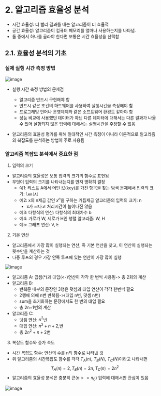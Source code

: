 # 2. 알고리즘 효율성 분석
* 시간 효율성: 더 빨리 결과를 내는 알고리즘이 더 효율적
* 공간 효율성: 알고리즘이 컴퓨터 메모리를 얼마나 사용하는지를 나타냄.
* 둘 중에서 하나를 골라야 한다면 보통은 시간 효율성을 선택함

## 2.1. 효율성 분석의 기초
### 실제 실행 시간 측정 방법
![image](https://github.com/qlkdkd/univ-3-1/assets/71871927/772de859-99c9-4101-ae15-38652338827e)
* 실행 시간 측정 방법의 문제점
  * 알고리즘 반드시 구현해야 함
  * 반드시 같은 조건의 하드웨어를 사용하여 실행시간을 측정해야 함
  * 프로그래밍 언어나 운영체제와 같은 소프트웨어 환경도 같아야 함
  * 성능 비교에 사용했던 데이터가 아닌 다른 데이터에 대해서는 다른 결과가 나올 수 있어 실험되지 않은 입력에 대해서는 실행시간을 주장할 수 없음

* 알고리즘의 효율성 평가를 위해 절대적인 시간 측정이 아니라 이론적으로 알고리즘의 복잡도를 분석하는 방법이 주로 사용됨

### 알고리즘 복잡도 분석에서 중요한 점
1. 입력의 크기
  * 알고리즘의 효율성은 보통 입력의 크기의 함수로 표현됨
  * 무엇이 입력의 크기를 나타내는지를 먼저 명확히 결정
    * 예1: 리스트 A에서 어떤 값(key)를 가진 항목을 찾는 탐색 문제에서 입력의 크기: `len(A)`
    * 예2: x의 n제곱 값인 $x^n$을 구하는 거듭제곱 알고리즘의 입력의 크기: n
      * x가 크다고 처리시간이 늘어나진 않음
    * 예3: 다항식의 연산: 다항식의 최대차수 b
    * 예4: 가로가 W, 세로가 H인 행렬 알고리즘: W, H
    * 예5: 그래프 연산: V, E
   
2. 기본 연산
  * 알고리즘에서 가장 많이 실행되는 연산, 즉 기본 연산을 찾고, 이 연산이 실행되는 횟수만을 계산하는 것
  * 다중 루프의 경우 가장 안쪽 루프에 있는 연산이 가장 많이 실행

![image](https://github.com/qlkdkd/univ-3-1/assets/71871927/f5017592-21cd-4870-bffb-5bb72e1dcc72)
  * 알고리즘 A: 곱셈(\*)과 대입(<-)연산이 각각 한 번씩 사용됨-> 총 2회의 계산
  * 알고리즘 B:
    * 반복문 내부의 문장인 3행은 덧셈과 대입 연산이 각각 한번씩 필요
    * 2행에 의해 n번 반복됨->(대입 n번, 덧셈 n번)
    * sum을 초기화하는 문장에서도 한 번의 대입 필요
    * 총 2n+1번의 계산
  * 알고리즘 C:
    * 덧셈 연산: $n^2$번
    * 대입 연산: $n^2+n+2$,번
    * 총 $2n^2+n+2$번
   
3. 복잡도 함수와 증가 속도
  * 시간 복잡도 함수: 연산의 수를 n의 함수로 나타낸 것
  * 위 알고리즘의 시간복잡도 함수를 각각 $T_A(n)$, $T_B(N)$, $T_C(N)$이라고 나타내면
$$T_A(n)=2, T_B(n)=2n, T_C(n)=2n^2$$
  * 알고리즘의 효율성 분석은 충분히 큰($n>=n_0)$ 입력에 대해서만 관심이 있음

![image](https://github.com/qlkdkd/univ-3-1/assets/71871927/7c77bdb0-c1fd-4983-944e-47eed8e6ad70)
